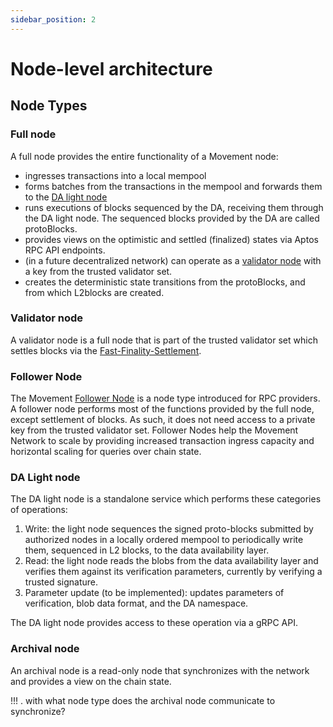 ```yaml
---
sidebar_position: 2
---
```


# Node-level architecture

## Node Types

### Full node

A full node provides the entire functionality of a Movement node:

- ingresses transactions into a local mempool
- forms batches from the transactions in the mempool and forwards them
  to the [DA light node](#da-light-node)
- runs executions of blocks sequenced by the DA,
  receiving them through the DA light node. The sequenced blocks provided by the DA are called protoBlocks.
- provides views on the optimistic and settled (finalized) states via
  Aptos RPC API endpoints.
- (in a future decentralized network) can operate as a [validator node](#validator-node) with a key from the trusted validator set.
- creates the deterministic state transitions from the protoBlocks, and from which L2blocks are created.

### Validator node

A validator node is a full node that is part of the trusted validator set which settles blocks via the [Fast-Finality-Settlement](high_level_architecture.md#settlement).

### Follower Node

The Movement [Follower Node][follower] is a node type introduced for RPC providers. A follower node
performs most of the functions provided by the full node, except settlement of blocks.
As such, it does not need access to a private key from the trusted validator set. 
Follower Nodes help the Movement Network to scale by providing increased transaction ingress capacity and horizontal scaling for queries over chain state.

[follower]: https://github.com/movementlabsxyz/movement/tree/main/docs/movement-node/run/manual/follower-node

### DA Light node

The DA light node is a standalone service which performs these categories of operations:

1. Write: the light node sequences the signed proto-blocks submitted by authorized nodes
   in a locally ordered mempool to periodically write them, sequenced in L2 blocks,
   to the data availability layer.
2. Read: the light node reads the blobs from the data availability layer and verifies them
   against its verification parameters, currently by verifying a trusted signature.
3. Parameter update (to be implemented): updates parameters of verification, blob data format,
   and the DA namespace.

The DA light node provides access to these operation via a gRPC API.

### Archival node

An archival node is a read-only node that synchronizes with the network and provides a view on the chain state.

!!! . with what node type does the archival node communicate to synchronize?
